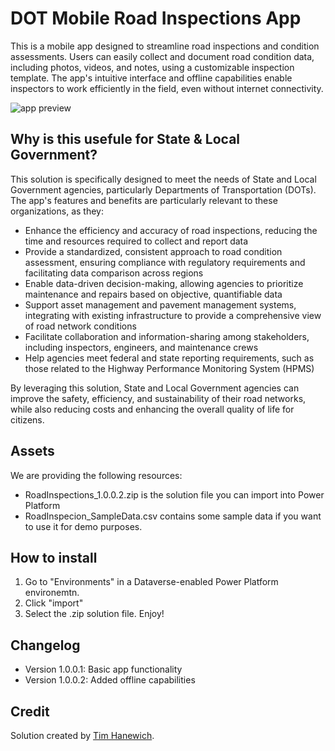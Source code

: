 # DOT Mobile Road Inspections App
This is a mobile app designed to streamline road inspections and condition assessments. Users can easily collect and document road condition data, including photos, videos, and notes, using a customizable inspection template. The app's intuitive interface and offline capabilities enable inspectors to work efficiently in the field, even without internet connectivity. 

![app preview](https://i.imgur.com/2Co02Rf.png)

## Why is this usefule for State & Local Government?
This solution is specifically designed to meet the needs of State and Local Government agencies, particularly Departments of Transportation (DOTs). The app's features and benefits are particularly relevant to these organizations, as they:
- Enhance the efficiency and accuracy of road inspections, reducing the time and resources required to collect and report data
- Provide a standardized, consistent approach to road condition assessment, ensuring compliance with regulatory requirements and facilitating data comparison across regions
- Enable data-driven decision-making, allowing agencies to prioritize maintenance and repairs based on objective, quantifiable data
- Support asset management and pavement management systems, integrating with existing infrastructure to provide a comprehensive view of road network conditions
- Facilitate collaboration and information-sharing among stakeholders, including inspectors, engineers, and maintenance crews
- Help agencies meet federal and state reporting requirements, such as those related to the Highway Performance Monitoring System (HPMS)

By leveraging this solution, State and Local Government agencies can improve the safety, efficiency, and sustainability of their road networks, while also reducing costs and enhancing the overall quality of life for citizens.

## Assets
We are providing the following resources:
- RoadInspections_1.0.0.2.zip is the solution file you can import into Power Platform
- RoadInspecion_SampleData.csv contains some sample data if you want to use it for demo purposes.

## How to install
1. Go to "Environments" in a Dataverse-enabled Power Platform environemtn.
2. Click "import"
3. Select the .zip solution file. Enjoy!

## Changelog
- Version 1.0.0.1: Basic app functionality
- Version 1.0.0.2: Added offline capabilities

## Credit
Solution created by [Tim Hanewich](https://github.com/timhanewich).
